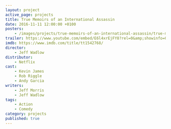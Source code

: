 ```yaml
---
layout: project
active_page: projects
title: True Memoirs of an International Assassin
date: 2016-11-11 12:00:00 +0100
posters:
    - /images/projects/true-memoirs-of-an-international-assassin/true-memoirs-of-an-international-assassin-poster.jpg
trailer: https://www.youtube.com/embed/E6l4xrEjFY8?rel=0&amp;showinfo=0
imdb: https://www.imdb.com/title/tt1542768/
director:
    - Jeff Wadlow
distributor:
    - Netflix
cast:
    - Kevin James
    - Rob Riggle
    - Andy Garcia
writers:
    - Jeff Morris
    - Jeff Wadlow
tags:
    - Action
    - Comedy
category: projects
published: true
---
```

